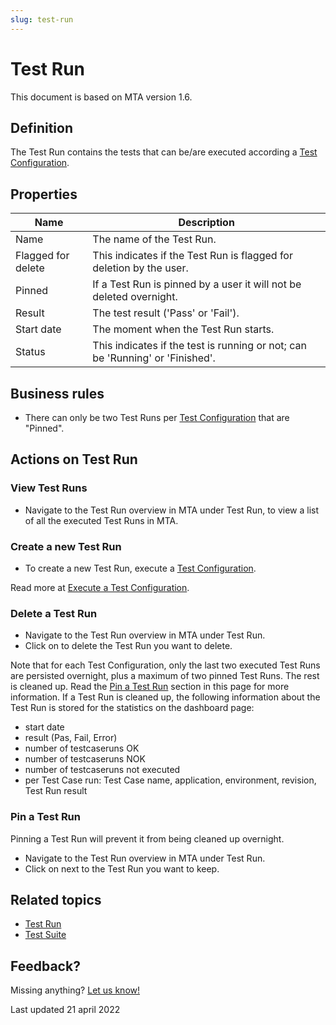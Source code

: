 ```yaml
---
slug: test-run
---
```


# Test Run 

This document is based on MTA version 1.6.

## Definition

The Test Run contains the tests that can be/are executed according a [Test Configuration](test-configuration).

## Properties
| Name | Description |
| ----------- | ----------- |
| Name | The name of the Test Run. |
| Flagged for delete | This indicates if the Test Run is flagged for deletion by the user. |
| Pinned | If a Test Run is pinned by a user it will not be deleted overnight. | 
| Result | The test result ('Pass' or 'Fail'). |
| Start date | The moment when the Test Run starts. | 
| Status | This indicates if the test is running or not; can be 'Running' or 'Finished'. |
  
## Business rules
- There can only be two Test Runs per [Test Configuration](test-configuration) that are "Pinned".

## Actions on Test Run

### View Test Runs
- Navigate to the Test Run overview in MTA under Test Run, to view a list of all the executed Test Runs in MTA.

### Create a new Test Run
- To create a new Test Run, execute a [Test Configuration](test-configuration).
 
Read more at [Execute a Test Configuration](test-configuration#execute-a-test-configuration).

### Delete a Test Run
- Navigate to the Test Run overview in MTA under Test Run.
- Click on <i class="fas fa-trash-alt"></i> to delete the Test Run you want to delete.

Note that for each Test Configuration, only the last two executed Test Runs are persisted overnight, plus a maximum of two pinned Test Runs. The rest is cleaned up. Read the [Pin a Test Run](#pin-a-test-run) section in this page for more information.
If a Test Run is cleaned up, the following information about the Test Run is stored for the statistics on the dashboard page:
- start date
- result (Pas, Fail, Error)
- number of testcaseruns OK
- number of testcaseruns NOK
- number of testcaseruns not executed
- per Test Case run: Test Case name, application, environment, revision, Test Run result

### Pin a Test Run
Pinning a Test Run will prevent it from being cleaned up overnight.
- Navigate to the Test Run overview in MTA under Test Run.
- Click on <i class="fas fa-thumbtack"></i> next to the Test Run you want to keep.

## Related topics
- [Test Run](test-run)
- [Test Suite](test-suite)

## Feedback?
Missing anything? [Let us know!](mailto:support@menditect.com)

Last updated 21 april 2022